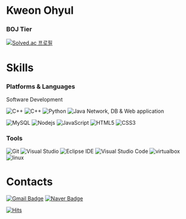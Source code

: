 # Kweon Ohyul 
### BOJ Tier
[![Solved.ac
프로필](http://mazassumnida.wtf/api/v2/generate_badge?boj=ohyul98)](https://solved.ac/ohyul98)
# Skills
### Platforms & Languages
Software Development

![C++](https://img.shields.io/badge/c++-00599C.svg?&style=for-the-badge&logo=cplusplus&logoColor=white)
![C++](https://img.shields.io/badge/c-A8B9CC.svg?&style=for-the-badge&logo=c&logoColor=white)
![Python](https://img.shields.io/badge/Python-3776AB.svg?&style=for-the-badge&logo=Python&logoColor=white)
![Java](https://img.shields.io/badge/Java-007396?style=flat-square&logo=Java&logoColor=white)
Network, DB & Web application

![MySQL](https://img.shields.io/badge/MySQL-4479A1.svg?&style=for-the-badge&logo=MySQL&logoColor=white)
![Nodejs](https://img.shields.io/badge/node.js-339933.svg?&style=for-the-badge&logo=nodedotjs&logoColor=white)
![JavaScript](https://img.shields.io/badge/JavaScript-F7DF1E.svg?&style=for-the-badge&logo=JavaScript&logoColor=white)
![HTML5](https://img.shields.io/badge/HTML5-E34F26.svg?&style=for-the-badge&logo=HTML5&logoColor=white)
![CSS3](https://img.shields.io/badge/CSS3-1572B6.svg?&style=for-the-badge&logo=CSS3&logoColor=white)

### Tools
![Git](https://img.shields.io/badge/Git-F05032.svg?&style=for-the-badge&logo=Git&logoColor=white)
![Visual Studio](https://img.shields.io/badge/visual%20studio-5C2D91.svg?&style=for-the-badge&logo=visual%20studio&logoColor=white)
![Eclipse IDE](https://img.shields.io/badge/Eclipse%20IDE-2C2255.svg?&style=for-the-badge&logo=Eclipse%20IDE&logoColor=white)
![Visual Studio Code](https://img.shields.io/badge/Visual%20Studio%20Code-007ACC.svg?&style=for-the-badge&logo=Visual%20Studio%20Code&logoColor=white)
![virtualbox](https://img.shields.io/badge/virtualbox-183A61.svg?&style=for-the-badge&logo=virtualbox&logoColor=white)
![linux](https://img.shields.io/badge/linux-FCC624.svg?&style=for-the-badge&logo=linux&logoColor=white)

 
# Contacts
[![Gmail Badge](https://img.shields.io/badge/Gmail-d14836?style=flat-square&logo=Gmail&logoColor=white&link=mailto:ohyul98@gmail.com)](mailto:ohyul98@gmail.com)
[![Naver Badge](https://img.shields.io/badge/Naver-03C75A?style=flat-square&logo=Naver&logoColor=white&link=mailto:ohyul98@naver.com)](mailto:ohyul98@naver.com)

[![Hits](https://hits.seeyoufarm.com/api/count/incr/badge.svg?url=https%3A%2F%2Fgithub.com%2FOhyul&count_bg=%2379C83D&title_bg=%23555555&icon=&icon_color=%23E7E7E7&title=hits&edge_flat=false)](https://hits.seeyoufarm.com)
